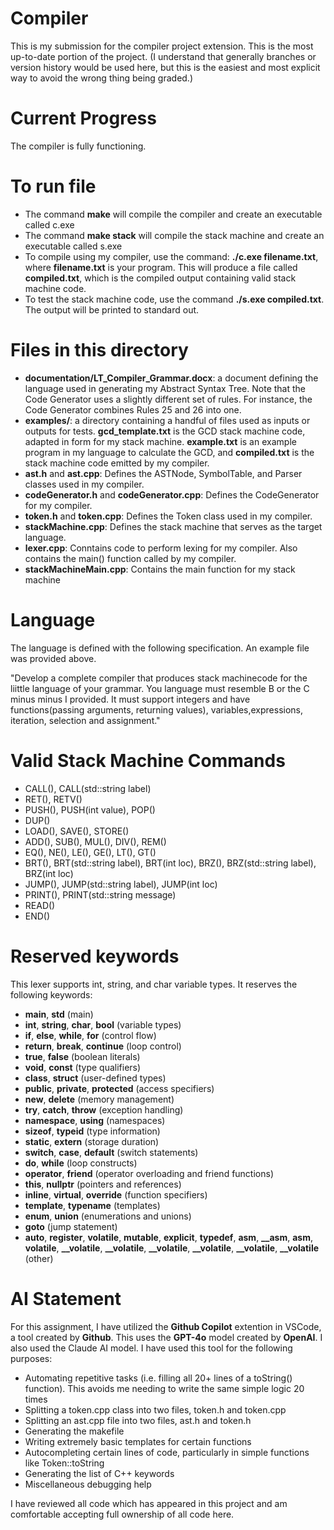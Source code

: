 # Compiler
This is my submission for the compiler project extension. This is the most up-to-date portion of the project. (I understand that generally branches or version history would be used here, but this is the easiest and most explicit way to avoid the wrong thing being graded.)

# Current Progress
The compiler is fully functioning.

# To run file
- The command **make** will compile the compiler and create an executable called c.exe
- The command **make stack** will compile the stack machine and create an executable called s.exe
- To compile using my compiler, use the command: **./c.exe filename.txt**, where **filename.txt** is your program. This will produce a file called **compiled.txt**, which is the compiled output containing valid stack machine code. 
- To test the stack machine code, use the command **./s.exe compiled.txt**. The output will be printed to standard out.

# Files in this directory
- **documentation/LT_Compiler_Grammar.docx**: a document defining the language used in generating my Abstract Syntax Tree. Note that the Code Generator uses a slightly different set of rules. For instance, the Code Generator combines Rules 25 and 26 into one.
- **examples/**: a directory containing a handful of files used as inputs or outputs for tests. **gcd_template.txt** is the GCD stack machine code, adapted in form for my stack machine. **example.txt** is an example program in my language to calculate the GCD, and **compiled.txt** is the stack machine code emitted by my compiler.
- **ast.h** and **ast.cpp**: Defines the ASTNode, SymbolTable, and Parser classes used in my compiler.
- **codeGenerator.h** and **codeGenerator.cpp**: Defines the CodeGenerator for my compiler.
- **token.h** and **token.cpp**: Defines the Token class used in my compiler.
- **stackMachine.cpp**: Defines the stack machine that serves as the target language.
- **lexer.cpp**: Conntains code to perform lexing for my compiler. Also contains the main() function called by my compiler.
- **stackMachineMain.cpp**: Contains the main function for my stack machine

# Language
The language is defined with the following specification. An example file was provided above.

"Develop a complete compiler that produces stack machinecode for the liittle language of your grammar. You language must resemble B  or the C minus minus I provided. It must support integers and have functions(passing arguments, returning values), variables,expressions, iteration, selection and assignment."

# Valid Stack Machine Commands
- CALL(), CALL(std::string label)
- RET(), RETV()
- PUSH(), PUSH(int value), POP()
- DUP()
- LOAD(), SAVE(), STORE()
- ADD(), SUB(), MUL(), DIV(), REM()
- EQ(), NE(), LE(), GE(), LT(), GT()
- BRT(), BRT(std::string label), BRT(int loc), BRZ(), BRZ(std::string label), BRZ(int loc)
- JUMP(), JUMP(std::string label), JUMP(int loc)
- PRINT(), PRINT(std::string message)
- READ()
- END()

# Reserved keywords
This lexer supports int, string, and char variable types. It reserves the following keywords:
- **main**, **std** (main)
- **int**, **string**, **char**, **bool** (variable types)
- **if**, **else**, **while**, **for** (control flow)
- **return**, **break**, **continue** (loop control)
- **true**, **false** (boolean literals)
- **void**, **const** (type qualifiers)
- **class**, **struct** (user-defined types)
- **public**, **private**, **protected** (access specifiers)
- **new**, **delete** (memory management)
- **try**, **catch**, **throw** (exception handling)
- **namespace**, **using** (namespaces)
- **sizeof**, **typeid** (type information)
- **static**, **extern** (storage duration)
- **switch**, **case**, **default** (switch statements)
- **do**, **while** (loop constructs)
- **operator**, **friend** (operator overloading and friend functions)
- **this**, **nullptr** (pointers and references)
- **inline**, **virtual**, **override** (function specifiers)
- **template**, **typename** (templates)
- **enum**, **union** (enumerations and unions)
- **goto** (jump statement)
- **auto**, **register**, **volatile**, **mutable**, **explicit**, **typedef**, **asm**, **__asm**, **__asm__**, **__volatile__**, **__volatile**, **__volatile**, **__volatile**, **__volatile**, **__volatile**, **__volatile** (other)

# AI Statement
For this assignment, I have utilized the **Github Copilot** extention in VSCode, a tool created by **Github**. This uses the **GPT-4o** model created by **OpenAI**. I also used the Claude AI model. I have used this tool for the following purposes:
- Automating repetitive tasks (i.e. filling all 20+ lines of a toString() function). This avoids me needing to write the same simple logic 20 times
- Splitting a token.cpp class into two files, token.h and token.cpp
- Splitting an ast.cpp file into two files, ast.h and token.h
- Generating the makefile
- Writing extremely basic templates for certain functions
- Autocompleting certain lines of code, particularly in simple functions like Token::toString
- Generating the list of C++ keywords
- Miscellaneous debugging help

I have reviewed all code which has appeared in this project and am comfortable accepting full ownership of all code here.